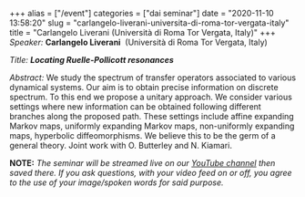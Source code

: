 +++
alias = ["/event"]
categories = ["dai seminar"]
date = "2020-11-10 13:58:20"
slug = "carlangelo-liverani-universita-di-roma-tor-vergata-italy"
title = "Carlangelo Liverani (Università di Roma Tor Vergata, Italy)"
+++
*Speaker:* **Carlangelo Liverani**  (Università di Roma Tor Vergata,
Italy)

*Title: **Locating Ruelle-Pollicott resonances***

*Abstract:* We study the spectrum of transfer operators associated to
various dynamical systems. Our aim is to obtain precise information on
discrete spectrum. To this end we propose a unitary approach. We
consider various settings where new information can be obtained
following different branches along the proposed path. These settings
include affine expanding Markov maps, uniformly expanding Markov maps,
non-uniformly expanding maps, hyperbolic diffeomorphisms. We believe
this to be the germ of a general theory. Joint work with O. Butterley
and N. Kiamari.

**NOTE:** *The seminar will be streamed live on our [YouTube
channel](https://www.youtube.com/channel/UCyNNg155G3iLS7l-qZjboyg) then
saved there. If you ask questions, with your video feed on or off, you
agree to the use of your image/spoken words for said purpose.*
